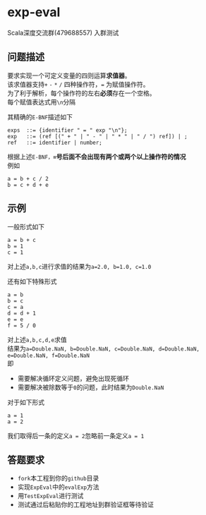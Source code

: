 # exp-eval  

Scala深度交流群(479688557) 入群测试  

## 问题描述  

要求实现一个可定义变量的四则运算**求值器**。  
该求值器支持`+` `-` `*` `/` 四种操作符，`=` 为赋值操作符。  
为了利于解析，每个操作符的左右**必须**存在一个空格。  
每个赋值表达式用`\n`分隔  

其精确的`E-BNF`描述如下  
```
exps  ::= {identifier " = " exp "\n"};
exp   ::= (ref [(" + " | " - " | " * " | " / ") ref]) | ;
ref   ::= identifier | number;
```

根据上述`E-BNF，`**`=`号后面不会出现有两个或两个以上操作符的情况**  
例如  
```
a = b + c / 2
b = c + d + e
```

## 示例
一般形式如下  
```
a = b + c
b = 1
c = 1
```
对上述`a,b,c`进行求值的结果为`a=2.0, b=1.0, c=1.0`  

还有如下特殊形式  
```
a = b 
b = c 
c = a 
d = d + 1 
e = e
f = 5 / 0
```
对上述`a,b,c,d,e`求值  
结果为`a=Double.NaN, b=Double.NaN, c=Double.NaN, d=Double.NaN, e=Double.NaN, f=Double.NaN`  
即  
 * 需要解决循环定义问题，避免出现死循环  
 * 需要解决被除数等于`0`的问题，此时结果为`Double.NaN`  


对于如下形式  
```
a = 1
a = 2
```
我们取得后一条的定义`a = 2`忽略前一条定义`a = 1`  

## 答题要求  

 * `fork`本工程到你的`github`目录  
 * 实现`ExpEval`中的`evalExp`方法  
 * 用`TestExpEval`进行测试  
 * 测试通过后粘贴你的工程地址到群验证框等待验证  
